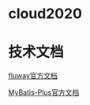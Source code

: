 # cloud2020
# 技术文档
[fluway官方文档](:https://flywaydb.org/getstarted/firststeps/maven)

[MyBatis-Plus官方文档](https://mp.baomidou.com/guide/optimistic-locker-plugin.html)


